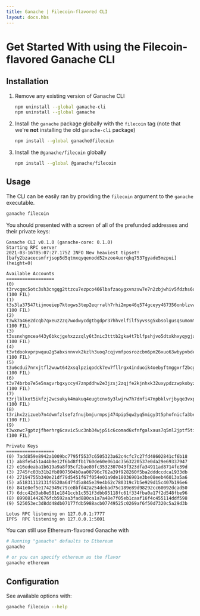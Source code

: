 ```yaml
---
title: Ganache | Filecoin-flavored CLI
layout: docs.hbs
---
```

# Get Started With using the Filecoin-flavored Ganache CLI

## Installation

1. Remove any existing version of Ganache CLI
   ```bash
   npm uninstall --global ganache-cli
   npm uninstall --global ganache
   ```
1. Install the `ganache` package globally with the `filecoin` tag (note that we're **not** installing the old `ganache-cli` package)
   ```bash
   npm install --global ganache@filecoin
   ```
1. Install the `@ganache/filecoin` globally
   ```bash
   npm install --global @ganache/filecoin
   ```

## Usage

The CLI can be easily ran by providing the `filecoin` argument to the `ganache` executable.

```bash
ganache filecoin
```

You should presented with a screen of all of the prefunded addresses and their private keys:

```
Ganache CLI v0.1.0 (ganache-core: 0.1.0)
Starting RPC server
2021-03-16T05:07:27.175Z INFO New heaviest tipset! [bafy2bzacecsmfrjsop5d5qtmxqyqenodd52xzoe4uorqkq7537gyade5mzpui] (height=0)

Available Accounts
==================
(0) t3rvcqmc5otc3sh3cngqg2ttzcu7ezpco466lbafzaoygxvnzsw7e7n2zbjwhiv5fdzhs6uxm2qckwt6lp5wga (100 FIL)
(1) t3s3la37547tijmoeiep7ktogws3tep2eqrralh7rhi2mpe46q574gceyy467356onblzvwf7ejlelo2rdsg4q (100 FIL)
(2) t3wk7a46e2dcqb7qxeuz2zq7wodwycdgtbgdpr37hhvelfilf5yvssg5xbsolgusqsumomtmtqhnobh4carhyq (100 FIL)
(3) t3ssnxhgmcea443y6bkcjgehxzzzqly6t3nic3tttb2gka4t7blfpshjvo5dtxkhxyqygja5b2vn5evont2nda (100 FIL)
(4) t3vtdookvprpwquu2g5abxsnnvvk2kzlh3uoq7cqjvmfposrozcbm6pm26xuo63wbypvbdecgyqpbxmuqpsela (100 FIL)
(5) t3u6cdui7nrxjtfl2wuwt642xsqlpziqodck7ew7fllrgx4induoik4oebyftmggxrf2bcgaaei7ngnnoc744q (100 FIL)
(6) t3v74brbo7e5e5nagvrbgxyccy47znpddhw2e3jzsj2zqjfe2kjnhxk32uxypdzzwpkobyzalsfhx3dfh6g4ea (100 FIL)
(7) t3rjlklkxt5ikfzj2wcsukyk4makuq4eugtcnx6y3lwjrw7h7dnfi47npbklvrjbyqe3vxpacpcupukacjvd2q (100 FIL)
(8) t3rihx2zizueb7n4dwmfzlsefzfnujbmjurmpsj474pip5qw2yq5migy3t5phofnicfa3bewvan5kwz3mxz7kq (100 FIL)
(9) t3wxnwc7gptzjfherhrg6cavic5uc3nb34wjp5ic6comad6xfnfgalxaus7q5ml2jptf5tisuuovogxjqh4jaq (100 FIL)

Private Keys
==================
(0) 7add859e8942a1009bc7795f5537c6505323a62c4cfc7c27fd48602841cf6b18
(1) ab8fe5451a44b9e12f6bd8ffb1760de60e0614c3563220537e0da29e69337947
(2) e16edeaba1b619a9a8f95cf2bae80fc3532307043f323dfa34911ad8714fe39d
(3) 2745fc03b31b2fb8907504b0aa00796c762a39f928260f5ba2dddccdca1933db
(4) 27194755b340e21df79d5451f67f054e01a9de18036901e3be08eeb46013a5a6
(5) a51831112131f6520a647fd5a845e39e4b62c780319c7b5e929d15c407b196e6
(6) 841e0ef5e1742949c79ce8bfd42a254debad75c189e89d98292cc60092dcad50
(7) 6dcc42d3ab8e581e1841ccb1c551f3dbb95118fc61f334fba0a17f2d548fbe96
(8) 899081442676fcb592aa3fad880ca1a7a48e7f05eb1caaf16f4c455114ddf598
(9) 525053ec3d8dd48db07177fdb5988acb07749525c0269af6f50d7320c5a29d3b

Lotus RPC listening on 127.0.0.1:7777
IPFS  RPC listening on 127.0.0.1:5001
```

You can still use Ethereum-flavored Ganache with

```bash
# Running "ganache" defaults to Ethereum
ganache

# or you can specify ethereum as the flavor
ganache ethereum
```

## Configuration

See available options with:

```bash
ganache filecoin --help
```
